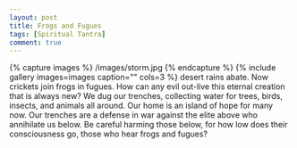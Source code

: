 ```yaml
---
layout: post
title: Frogs and Fugues
tags: [Spiritual Tantra]
comment: true
---
```


{% capture images %}
	/images/storm.jpg
{% endcapture %}
{% include gallery images=images caption="" cols=3 %}
desert rains abate. Now crickets join frogs in fugues.
How can any evil out-live this eternal creation that is always new?
We dug our trenches, collecting water for trees,
birds, insects, and animals all around.
Our home is an island of hope for many now.
Our trenches are a defense in war
against the elite above who annihilate us below.
Be careful harming those below, for how low does their consciousness go,
those who hear frogs and fugues?
